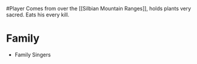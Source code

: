 #Player 
Comes from over the [[Silbian Mountain Ranges]], holds plants very sacred. Eats his every kill.
# Family
- Family Singers